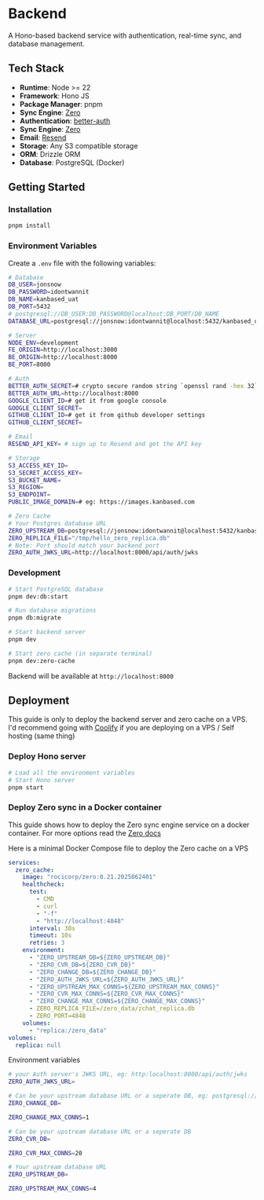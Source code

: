 # Backend

A Hono-based backend service with authentication, real-time sync, and database management.

## Tech Stack

- **Runtime**: Node >= 22
- **Framework**: Hono JS
- **Package Manager**: pnpm
- **Sync Engine**: [Zero](https://zero.rocicorp.dev/docs/introduction)
- **Authentication**: [better-auth](https://www.better-auth.com/)
- **Sync Engine**: [Zero](https://zero.rocicorp.dev/docs/introduction)
- **Email**: [Resend](https://resend.com/)
- **Storage**: Any S3 compatible storage
- **ORM**: Drizzle ORM
- **Database**: PostgreSQL (Docker)

## Getting Started

### Installation

```bash
pnpm install
```

### Environment Variables

Create a `.env` file with the following variables:

```bash
# Database
DB_USER=jonsnow
DB_PASSWORD=idontwannit
DB_NAME=kanbased_uat
DB_PORT=5432
# postgresql://DB_USER:DB_PASSWORD@localhost:DB_PORT/DB_NAME
DATABASE_URL=postgresql://jonsnow:idontwannit@localhost:5432/kanbased_uat

# Server
NODE_ENV=development
FE_ORIGIN=http://localhost:3000
BE_ORIGIN=http://localhost:8000
BE_PORT=8000

# Auth
BETTER_AUTH_SECRET=# crypto secure random string `openssl rand -hex 32`
BETTER_AUTH_URL=http://localhost:8000
GOOGLE_CLIENT_ID=# get it from google console
GOOGLE_CLIENT_SECRET=
GITHUB_CLIENT_ID=# get it from github developer settings
GITHUB_CLIENT_SECRET=

# Email
RESEND_API_KEY= # sign up to Resend and get the API key

# Storage
S3_ACCESS_KEY_ID=
S3_SECRET_ACCESS_KEY=
S3_BUCKET_NAME=
S3_REGION=
S3_ENDPOINT=
PUBLIC_IMAGE_DOMAIN=# eg: https://images.kanbased.com

# Zero Cache
# Your Postgres database URL
ZERO_UPSTREAM_DB=postgresql://jonsnow:idontwannit@localhost:5432/kanbased_uat
ZERO_REPLICA_FILE="/tmp/hello_zero_replica.db"
# Note: Port should match your backend port
ZERO_AUTH_JWKS_URL=http://localhost:8000/api/auth/jwks
```

### Development

```bash
# Start PostgreSQL database
pnpm dev:db:start

# Run database migrations
pnpm db:migrate

# Start backend server
pnpm dev

# Start zero cache (in separate terminal)
pnpm dev:zero-cache
```

Backend will be available at `http://localhost:8000`

## Deployment

This guide is only to deploy the backend server and zero cache on a VPS. I'd recommend going with [Coolify](https://coolify.io) if you are deploying on a VPS / Self hosting (same thing)

### Deploy Hono server

```bash
# Load all the environment variables
# Start Hono server
pnpm start
```

### Deploy Zero sync in a Docker container

This guide shows how to deploy the Zero sync engine service on a docker container. For more options read the [Zero docs](https://zero.rocicorp.dev/docs/deployment)

Here is a minimal Docker Compose file to deploy the Zero cache on a VPS

```yaml
services:
  zero_cache:
    image: "rocicorp/zero:0.21.2025062401"
    healthcheck:
      test:
        - CMD
        - curl
        - "-f"
        - "http://localhost:4848"
      interval: 30s
      timeout: 10s
      retries: 3
    environment:
      - "ZERO_UPSTREAM_DB=${ZERO_UPSTREAM_DB}"
      - "ZERO_CVR_DB=${ZERO_CVR_DB}"
      - "ZERO_CHANGE_DB=${ZERO_CHANGE_DB}"
      - "ZERO_AUTH_JWKS_URL=${ZERO_AUTH_JWKS_URL}"
      - "ZERO_UPSTREAM_MAX_CONNS=${ZERO_UPSTREAM_MAX_CONNS}"
      - "ZERO_CVR_MAX_CONNS=${ZERO_CVR_MAX_CONNS}"
      - "ZERO_CHANGE_MAX_CONNS=${ZERO_CHANGE_MAX_CONNS}"
      - ZERO_REPLICA_FILE=/zero_data/zchat_replica.db
      - ZERO_PORT=4848
    volumes:
      - "replica:/zero_data"
volumes:
  replica: null
```

Environment variables

```bash
# your Auth server's JWKS URL, eg: http:localhost:8000/api/auth/jwks
ZERO_AUTH_JWKS_URL=

# Can be your upstream database URL or a seperate DB, eg: postgresql://jonsnow:idontwannit@localhost:5432/kanbased_uat
ZERO_CHANGE_DB=

ZERO_CHANGE_MAX_CONNS=1

# Can be your upstream database URL or a seperate DB
ZERO_CVR_DB=

ZERO_CVR_MAX_CONNS=20

# Your upstream database URL
ZERO_UPSTREAM_DB=

ZERO_UPSTREAM_MAX_CONNS=4
```

